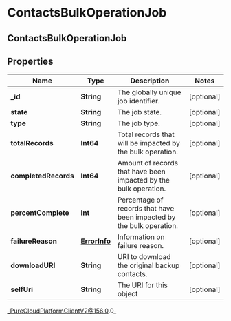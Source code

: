# ContactsBulkOperationJob

## ContactsBulkOperationJob

## Properties

|Name | Type | Description | Notes|
|------------ | ------------- | ------------- | -------------|
| **_id** | **String** | The globally unique job identifier. | [optional] |
| **state** | **String** | The job state. | [optional] |
| **type** | **String** | The job type. | [optional] |
| **totalRecords** | **Int64** | Total records that will be impacted by the bulk operation. | [optional] |
| **completedRecords** | **Int64** | Amount of records that have been impacted by the bulk operation. | [optional] |
| **percentComplete** | **Int** | Percentage of records that have been impacted by the bulk operation. | [optional] |
| **failureReason** | [**ErrorInfo**](ErrorInfo) | Information on failure reason. | [optional] |
| **downloadURI** | **String** | URI to download the original backup contacts. | [optional] |
| **selfUri** | **String** | The URI for this object | [optional] |



_PureCloudPlatformClientV2@156.0.0_
